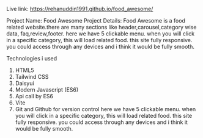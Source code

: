 Live link: https://rehanuddin1991.github.io/food_awesome/

Project Name: Food Awesome
Project Details: Food Awesome is a food related website.there are many sections like header,carousel,category wise data, faq,review,footer. here we 
have 5 clickable menu. when you will click in a specific category, this will load related food. this site fully responsive. you could access through any devices and i think it would be fully smooth.

Technologies i used
1) HTML5
2) Tailwind CSS
3) Daisyui
4) Modern Javascript (ES6)
5) Api call by ES6
6) Vite
7) Git and Github for version control here we 
have 5 clickable menu. when you will click in a specific category, this will load related food. this site fully responsive. you could access through any devices and i think it would be fully smooth.
